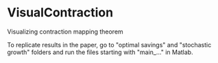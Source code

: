 # VisualContraction
Visualizing contraction mapping theorem

To replicate results in the paper, go to "optimal savings" and "stochastic growth" folders and run the files starting with "main_..." in Matlab.
